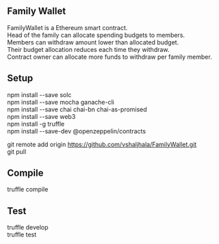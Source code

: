 Family Wallet
----------------
FamilyWallet is a Ethereum smart contract.  
Head of the family can allocate spending budgets to members.  
Members can withdraw amount lower than allocated budget.  
Their budget allocation reduces each time they withdraw.  
Contract owner can allocate more funds to withdraw per family member.  



Setup
-----

npm install --save solc  
npm install --save mocha ganache-cli  
npm install --save chai chai-bn chai-as-promised  
npm install --save web3  
npm install -g truffle  
npm install --save-dev @openzeppelin/contracts  

git remote add origin https://github.com/vshaljhala/FamilyWallet.git  
git pull  

Compile
-------------
truffle compile

Test
------
truffle develop   
truffle test  

